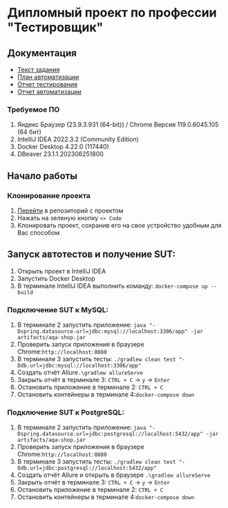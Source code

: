 # Дипломный проект по профессии "Тестировщик" 

## Документация
- [Текст задания](https://github.com/netology-code/qa-diploma)
- [План автоматизации](https://github.com/SSamsons/Diplomnaya_Rabota/blob/man/Documets/Plan.md)
- [Отчет тестирования](https://github.com/SSamsons/Diplomnaya_Rabota/blob/man/Documets/Report.md)
- [Отчет автоматизации](https://github.com/SSamsons/Diplomnaya_Rabota/blob/man/Documets/Summary.md)

### Требуемое ПО 
1. Яндекс Браузер (23.9.3.931 (64-bit)) / Chrome Версия 119.0.6045.105 (64 бит)
2. IntelliJ IDEA 2022.3.2 (Community Edition)
3. Docker Desktop 4.22.0 (117440)
4. DBeaver 23.1.1.202306251800

## Начало работы

### Клонирование проекта
1. [Перейти](https://github.com/SSamsons/Diplomnaya_Rabota/tree/man) в репозиторий с проектом
2. Нажать на зеленую кнопку `<> Code`
3. Клонировать проект, сохранив его на свое устройство удобным для Вас способом

## Запуск автотестов и получение SUT:
1. Открыть проект в IntelliJ IDEA
2. Запустить Docker Desktop 
3. В терминале IntelliJ IDEA выполнить команду: `docker-compose up --build` 

### Подключение SUT к MySQL:
1. В терминале 2 запустить приложение: ` java "-Dspring.datasource.url=jdbc:mysql://localhost:3306/app" -jar artifacts/aqa-shop.jar `
2. Проверить запуск приложения в браузере Chrome:`http://localhost:8080`
3. В терминале 3 запустить тесты: `./gradlew clean test "-Ddb.url=jdbc:mysql://localhost:3306/app"` 
4. Создать отчёт Allure`.\gradlew allureServe`
5. Закрыть отчёт в терминале 3: `CTRL + C` -> `y` -> `Enter`
6. Остановить приложение в терминале 2: `CTRL + C`
7. Остановить контейнеры в терминале 4:`docker-compose down`

### Подключение SUT к PostgreSQL:
1. В терминале 2 запустить приложение: `java "-Dspring.datasource.url=jdbc:postgresql://localhost:5432/app" -jar artifacts/aqa-shop.jar`
2. Проверить запуск приложения в браузере Chrome:`http://localhost:8080`
3. В терминале 3 запустить тесты: `./gradlew clean test "-Ddb.url=jdbc:postgresql://localhost:5432/app"`
4. Создать отчёт Allure и открыть в браузере `.\gradlew allureServe`
5. Закрыть отчёт в терминале 3: `CTRL + C` -> `y` -> `Enter`
6. Остановить приложение в терминале 2: `CTRL + C`
7. Остановить контейнеры в терминале 4:`docker-compose down`
